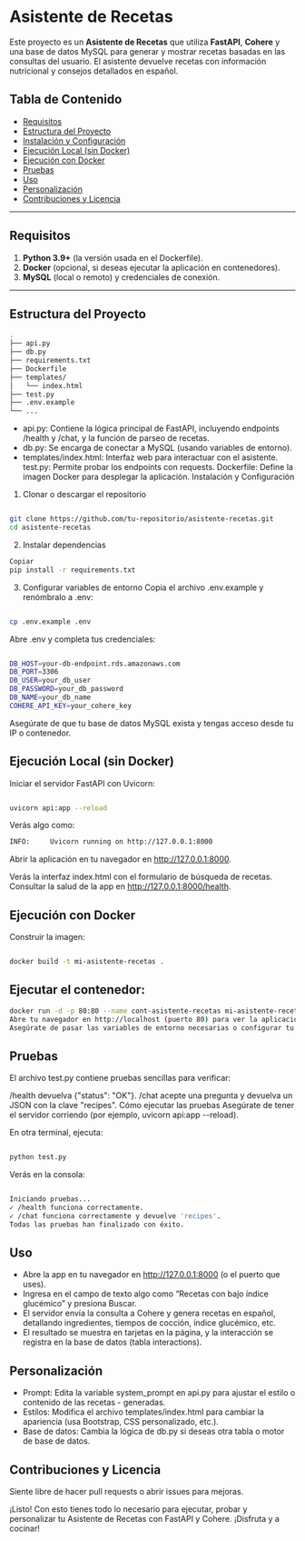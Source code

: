 # Asistente de Recetas

Este proyecto es un **Asistente de Recetas** que utiliza **FastAPI**, **Cohere** y una base de datos MySQL para generar y mostrar recetas basadas en las consultas del usuario. El asistente devuelve recetas con información nutricional y consejos detallados en español.

## Tabla de Contenido

- [Requisitos](#requisitos)
- [Estructura del Proyecto](#estructura-del-proyecto)
- [Instalación y Configuración](#instalación-y-configuración)
- [Ejecución Local (sin Docker)](#ejecución-local-sin-docker)
- [Ejecución con Docker](#ejecución-con-docker)
- [Pruebas](#pruebas)
- [Uso](#uso)
- [Personalización](#personalización)
- [Contribuciones y Licencia](#contribuciones-y-licencia)

---

## Requisitos

1. **Python 3.9+** (la versión usada en el Dockerfile).  
2. **Docker** (opcional, si deseas ejecutar la aplicación en contenedores).  
3. **MySQL** (local o remoto) y credenciales de conexión.

---

## Estructura del Proyecto

```bash
.
├── api.py               
├── db.py                
├── requirements.txt     
├── Dockerfile           
├── templates/
│   └── index.html       
├── test.py              
├── .env.example         
└── ...
```

- api.py: Contiene la lógica principal de FastAPI, incluyendo endpoints /health y /chat, y la función de parseo de recetas.
- db.py: Se encarga de conectar a MySQL (usando variables de entorno).
- templates/index.html: Interfaz web para interactuar con el asistente.
test.py: Permite probar los endpoints con requests.
Dockerfile: Define la imagen Docker para desplegar la aplicación.
Instalación y Configuración

1. Clonar o descargar el repositorio
```bash

git clone https://github.com/tu-repositorio/asistente-recetas.git
cd asistente-recetas
```
2. Instalar dependencias
```bash
Copiar
pip install -r requirements.txt
```

3. Configurar variables de entorno
Copia el archivo .env.example y renómbralo a .env:

```bash

cp .env.example .env
```
Abre .env y completa tus credenciales:

```bash

DB_HOST=your-db-endpoint.rds.amazonaws.com
DB_PORT=3306
DB_USER=your_db_user
DB_PASSWORD=your_db_password
DB_NAME=your_db_name
COHERE_API_KEY=your_cohere_key
```
Asegúrate de que tu base de datos MySQL exista y tengas acceso desde tu IP o contenedor.

## Ejecución Local (sin Docker)
 
Iniciar el servidor FastAPI con Uvicorn:

```bash

uvicorn api:app --reload
```
Verás algo como:

```bash
INFO:     Uvicorn running on http://127.0.0.1:8000
``` 
Abrir la aplicación en tu navegador en http://127.0.0.1:8000.

Verás la interfaz index.html con el formulario de búsqueda de recetas.
Consultar la salud de la app en http://127.0.0.1:8000/health.

## Ejecución con Docker
Construir la imagen:

```bash

docker build -t mi-asistente-recetas .
```
## Ejecutar el contenedor:

```bash
docker run -d -p 80:80 --name cont-asistente-recetas mi-asistente-recetas
Abre tu navegador en http://localhost (puerto 80) para ver la aplicación corriendo en Docker.
Asegúrate de pasar las variables de entorno necesarias o configurar tu .env dentro del contenedor (por ejemplo, con --env-file .env).
```
## Pruebas
El archivo test.py contiene pruebas sencillas para verificar:

/health devuelva {"status": "OK"}.
/chat acepte una pregunta y devuelva un JSON con la clave "recipes".
Cómo ejecutar las pruebas
Asegúrate de tener el servidor corriendo (por ejemplo, uvicorn api:app --reload).

En otra terminal, ejecuta:
```bash

python test.py
``` 
Verás en la consola:
```bash

Iniciando pruebas...
✓ /health funciona correctamente.
✓ /chat funciona correctamente y devuelve 'recipes'.
Todas las pruebas han finalizado con éxito.
```

## Uso
- Abre la app en tu navegador en http://127.0.0.1:8000 (o el puerto que uses).
- Ingresa en el campo de texto algo como “Recetas con bajo índice glucémico” y presiona Buscar.
- El servidor envía la consulta a Cohere y genera recetas en español, detallando ingredientes, tiempos de cocción, índice glucémico, etc.
- El resultado se muestra en tarjetas en la página, y la interacción se registra en la base de datos (tabla interactions).

## Personalización
- Prompt: Edita la variable system_prompt en api.py para ajustar el estilo o contenido de las recetas - generadas.
- Estilos: Modifica el archivo templates/index.html para cambiar la apariencia (usa Bootstrap, CSS personalizado, etc.).
- Base de datos: Cambia la lógica de db.py si deseas otra tabla o motor de base de datos.

## Contribuciones y Licencia
Siente libre de hacer pull requests o abrir issues para mejoras.

¡Listo! Con esto tienes todo lo necesario para ejecutar, probar y personalizar tu Asistente de Recetas con FastAPI y Cohere.
¡Disfruta y a cocinar!